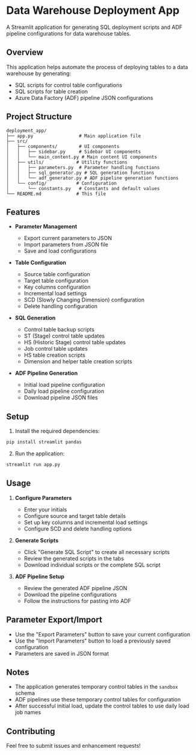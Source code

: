 # Data Warehouse Deployment App

A Streamlit application for generating SQL deployment scripts and ADF pipeline configurations for data warehouse tables.

## Overview

This application helps automate the process of deploying tables to a data warehouse by generating:
- SQL scripts for control table configurations
- SQL scripts for table creation
- Azure Data Factory (ADF) pipeline JSON configurations

## Project Structure

```
deployment_app/
├── app.py                 # Main application file
├── src/
│   ├── components/        # UI components
│   │   ├── sidebar.py     # Sidebar UI components
│   │   └── main_content.py # Main content UI components
│   ├── utils/            # Utility functions
│   │   ├── parameters.py  # Parameter handling functions
│   │   ├── sql_generator.py # SQL generation functions
│   │   └── adf_generator.py # ADF pipeline generation functions
│   └── config/           # Configuration
│       └── constants.py   # Constants and default values
└── README.md             # This file
```

## Features

- **Parameter Management**
  - Export current parameters to JSON
  - Import parameters from JSON file
  - Save and load configurations

- **Table Configuration**
  - Source table configuration
  - Target table configuration
  - Key columns configuration
  - Incremental load settings
  - SCD (Slowly Changing Dimension) configuration
  - Delete handling configuration

- **SQL Generation**
  - Control table backup scripts
  - ST (Stage) control table updates
  - HS (Historic Stage) control table updates
  - Job control table updates
  - HS table creation scripts
  - Dimension and helper table creation scripts

- **ADF Pipeline Generation**
  - Initial load pipeline configuration
  - Daily load pipeline configuration
  - Download pipeline JSON files

## Setup

1. Install the required dependencies:
```bash
pip install streamlit pandas
```

2. Run the application:
```bash
streamlit run app.py
```

## Usage

1. **Configure Parameters**
   - Enter your initials
   - Configure source and target table details
   - Set up key columns and incremental load settings
   - Configure SCD and delete handling options

2. **Generate Scripts**
   - Click "Generate SQL Script" to create all necessary scripts
   - Review the generated scripts in the tabs
   - Download individual scripts or the complete SQL script

3. **ADF Pipeline Setup**
   - Review the generated ADF pipeline JSON
   - Download the pipeline configurations
   - Follow the instructions for pasting into ADF

## Parameter Export/Import

- Use the "Export Parameters" button to save your current configuration
- Use the "Import Parameters" button to load a previously saved configuration
- Parameters are saved in JSON format

## Notes

- The application generates temporary control tables in the `sandbox` schema
- ADF pipelines use these temporary control tables for configuration
- After successful initial load, update the control tables to use daily load job names

## Contributing

Feel free to submit issues and enhancement requests! 